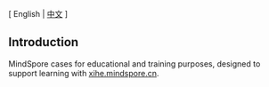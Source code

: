 \[ English | [中文](README_CN.md) \]
## Introduction
MindSpore cases for educational and training purposes, designed to support learning with [xihe.mindspore.cn](https://xihe.mindspore.cn).
